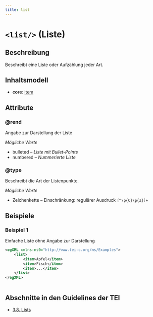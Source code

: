 ```yaml
---
title: list
---
```




# `<list/>` (Liste)

## Beschreibung

Beschreibt eine Liste oder Aufzählung jeder Art.

## Inhaltsmodell

- **core**: [item](item.md)

## Attribute

### @rend

Angabe zur Darstellung der Liste

*Mögliche Werte*

- bulleted – *Liste mit Bullet-Points*
- numbered – *Nummerierte Liste*

### @type

Beschreibt die Art der Listenpunkte.

*Mögliche Werte*

- Zeichenkette – Einschränkung: regulärer Ausdruck `[^\p{C}\p{Z}]+`

## Beispiele

### Beispiel 1

Einfache Liste ohne Angabe zur Darstellung

```xml
<egXML xmlns:ns0="http://www.tei-c.org/ns/Examples">
    <list>
        <item>Apfel</item>
        <item>Fisch</item>
        <item>...</item>
    </list>
</egXML>
               
```

## Abschnitte in den Guidelines der TEI

- [3.8. Lists](https://www.tei-c.org/release/doc/tei-p5-doc/en/html/CO.html#COLI)